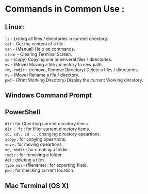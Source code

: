 # Commands in Common Use :  
## Linux:
 
 `ls` - Listing all files / directories in current directory.       
 `cat` - Get the content of a file.        
 `man` - (Manual) Help on commands.     
 `clear` - Clearing Terminal Screen.       
 `cp` - (copy) Copying one or serveral files / directories.     
 `mv` - (Move) Moving a file / directory to new path.       
 `rm, rmdir` - (remove, Remove Directory) Delete a files / directories.       
 `mv` - (Move) Rename a file / directory.       
 `pwd` - (Print Working Directory) Display the current Working dircetory.       

## Windows Command Prompt

## PowerShell

 `dir` : for Checking current directory items.   
 `dir | ft` : for filter current directory items.    
 `cd, cd\, cd ..` : changing dircetory opeartions.    
 `xcopy` : for copying opeartions.      
 `move` : for moving opeartions.        
 `md, mkdir` : for creating a folder.     
 `rmdir` : for removing a folder.      
 `del` : deleting a files.      
 `type nul>` (filename) : for exporting files).      
 `pwd` : for checking current location.

## Mac Terminal (OS X)
